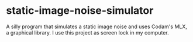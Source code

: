 # static-image-noise-simulator

A silly program that simulates a static image noise and uses Codam's MLX, a graphical library. I use this project as screen lock in my computer. 
